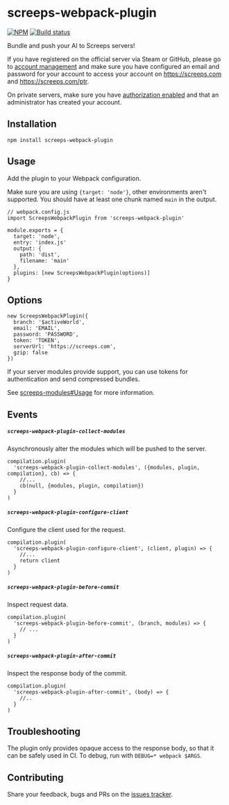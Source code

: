 # screeps-webpack-plugin

[![NPM][npm-badge]][npm] [![Build status][travis-ci-badge]][travis-ci]

Bundle and push your AI to Screeps servers!

If you have registered on the official server via Steam or GitHub, please go to [account management](https://screeps.com/a/#!/account) and make sure you have configured an email and password for your account to access your account on https://screeps.com and https://screeps.com/ptr.

On private servers, make sure you have [authorization enabled](https://github.com/screepsmods/screepsmod-auth) and that an administrator has created your account.

## Installation

```
npm install screeps-webpack-plugin
```

## Usage

Add the plugin to your Webpack configuration.

Make sure you are using `{target: 'node'}`, other environments aren't supported. You should have at least one chunk named `main` in the output.

```
// webpack.config.js
import ScreepsWebpackPlugin from 'screeps-webpack-plugin'

module.exports = {
  target: 'node',
  entry: 'index.js'
  output: {
    path: 'dist',
    filename: 'main'
  },
  plugins: [new ScreepsWebpackPlugin(options)]
}
```

## Options

```
new ScreepsWebpackPlugin({
  branch: '$activeWorld',
  email: 'EMAIL',
  password: 'PASSWORD',
  token: 'TOKEN',
  serverUrl: 'https://screeps.com',
  gzip: false
})
```

If your server modules provide support, you can use tokens for authentication and send compressed bundles.

See [screeps-modules#Usage](https://github.com/langri-sha/screeps-modules#usage) for more information.

## Events

##### `screeps-webpack-plugin-collect-modules`

Asynchronously alter the modules which will be pushed to the server.

```
compilation.plugin(
  'screeps-webpack-plugin-collect-modules', ({modules, plugin, compilation}, cb) => {
    //...
    cb(null, {modules, plugin, compilation})
  }
)
```

##### `screeps-webpack-plugin-configure-client`

Configure the client used for the request.

```
compilation.plugin(
  'screeps-webpack-plugin-configure-client', (client, plugin) => {
    //...
    return client
  }
)
```

##### `screeps-webpack-plugin-before-commit`

Inspect request data.

```
compilation.plugin(
  'screeps-webpack-plugin-before-commit', (branch, modules) => {
    // ...
  }
)
```

##### `screeps-webpack-plugin-after-commit`

Inspect the response body of the commit.

```
compilation.plugin(
  'screeps-webpack-plugin-after-commit', (body) => {
    //..
  }
)
```

## Troubleshooting

The plugin only provides opaque access to the response body, so that it can be safely used in CI. To debug, run with `DEBUG=* webpack $ARGS`.

## Contributing

Share your feedback, bugs and PRs on the [issues tracker](https://github.com/langri-sha/screeps-webpack-plugin/issues).

[npm]: https://www.npmjs.com/pack1age/screeps-webpack-plugin
[npm-badge]: https://img.shields.io/npm/v/screeps-webpack-plugin.svg
[travis-ci]: https://travis-ci.org/langri-sha/screeps-webpack-plugin
[travis-ci-badge]: https://travis-ci.org/langri-sha/screeps-webpack-plugin.svg?branch=master
